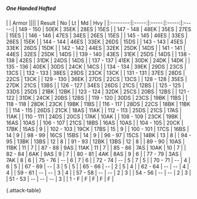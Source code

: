 ##### One Handed Hafted

|      |   Armor   ||||
|   Result   |   No   |   Lt   |   Md   |   Hvy   |
|:--------:|:-----:|:-----:|:-----:|:-----:|
| 149 - 150 | 50EK | 35EK | 28ES | 15ES |
| 147 - 148 | 48EK | 35ES | 27ES | 15ES |
| 146 - 146 | 47ES | 34ES | 26ES | 15ES |
| 145 - 145 | 46ES | 33ES | 26ES | 15EK |
| 144 - 144 | 46ES | 33EK | 26DS | 15DS |
| 143 - 143 | 45ES | 33EK | 26DS | 15DK |
| 142 - 142 | 44ES | 32EK | 25DK | 14DS |
| 141 - 141 | 44ES | 32ES | 25DK | 14DS |
| 139 - 140 | 43ES | 31EK | 25DS | 14DS |
| 138 - 138 | 42ES | 31DK | 24DS | 14DS |
| 137 - 137 | 41EK | 30DK | 24DK | 14DK |
| 135 - 136 | 40EK | 30DS | 24CK | 14CS |
| 134 - 134 | 39EK | 29DS | 23CS | 13CS |
| 132 - 133 | 38ES | 29DS | 23CK | 13CK |
| 131 - 131 | 37ES | 28DS | 22CS | 13CK |
| 129 - 130 | 36EK | 27DS | 22CS | 13CS |
| 128 - 128 | 35ES | 27DK | 21CS | 13BS |
| 126 - 127 | 34ES | 26DS | 21CS | 12BS |
| 125 - 125 | 33DS | 25DS | 21BK | 12BK |
| 123 - 124 | 32DK | 25CS | 20BS | 12BS |
| 121 - 122 | 31DK | 24CK | 20BS | 12BS |
| 119 - 120 | 30DS | 23CS | 19BK | 11BS |
| 118 - 118 | 28DK | 23CK | 19BK | 11BS |
| 116 - 117 | 28DS | 22CS | 18BK | 11BK |
| 114 - 115 | 26DS | 21CK | 18AS | 11AK |
| 112 - 113 | 25DS | 21CS | 17AS | 11AK |
| 110 - 111 | 24DS | 20CS | 17AK | 10AK |
| 108 - 109 | 23CK | 19BK | 16AS | 10AS |
| 106 - 107 | 21CS | 18BS | 16AS | 10AS |
| 104 - 105 | 20CK | 17BK | 15AS | 9 |
| 102 - 103 | 19CK | 17BS | 15 | 9 |
| 100 - 101 | 17CS | 16BS | 14 | 9 |
| 98 - 99 | 16CS | 15BS | 14 | 9 |
| 96 - 97 | 15CS | 14BK | 13 | 8 |
| 94 - 95 | 13BK | 13BS | 12 | 8 |
| 91 - 93 | 12BK | 13BS | 12 | 8 |
| 89 - 90 | 10AS | 11BK | 11 | 7 |
| 87 - 88 | 9AS | 11AK | 11 | 7 |
| 85 - 86 | 7AS | 10AK | 10 | 7 |
| 82 - 84 | 6AK | 9AS | 9 | 7 |
| 80 - 81 | 4AK | 8AS | 9 | 6 |
| 77 - 79 | 3AS | 7AK | 8 | 6 |
| 75 - 76 | --  | 6 | 7 | 6 |
| 72 - 74 | --  | 5 | 7 | 5 |
| 70 - 71 | --  | 4 | 6 | 5 |
| 67 - 69 | --  | 3 | 5 | 5 |
| 65 - 66 | --  | 2 | 5 | 4 |
| 62 - 64 | --  | --  | 4 | 4 |
| 59 - 61 | --  | --  | 3 | 4 |
| 57 - 58 | --  | --  | 2 | 3 |
| 54 - 56 | --  | --  | 2 | 3 |
| 51 - 53 | --  | --  | --  | 3 |
| 1 - F | F | F | F | F |

{.attack-table}
